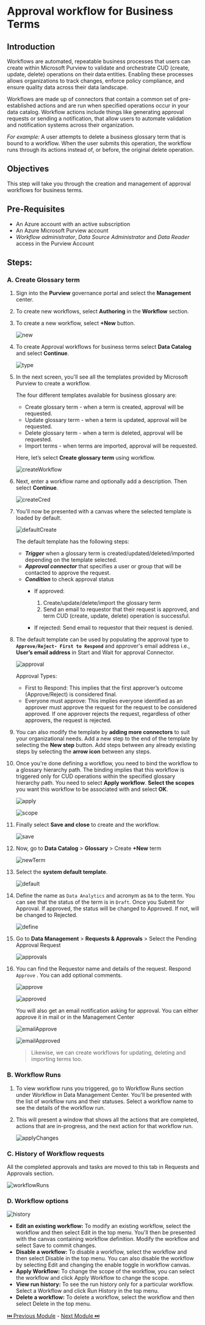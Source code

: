 # Approval workflow for Business Terms 

## Introduction

Workflows are automated, repeatable business processes that users can create within Microsoft Purview to validate and orchestrate CUD (create, update, delete) operations on their data entities. Enabling these processes allows organizations to track changes, enforce policy compliance, and ensure quality data across their data landscape.

Workflows are made up of connectors that contain a common set of pre-established actions and are run when specified operations occur in your data catalog. Workflow actions include things like generating approval requests or sending a notification, that allow users to automate validation and notification systems across their organization.

_For example:_ A user attempts to delete a business glossary term that is bound to a workflow. When the user submits this operation, the workflow runs through its actions instead of, or before, the original delete operation.

## Objectives
This step will take you through the creation and management of approval workflows for business terms.

## Pre-Requisites
- An Azure account with an active subscription
- An Azure Microsoft Purview account
- _Workflow administrator_, _Data Source Administrator_ and _Data Reader_ access in the Purview Account

## Steps:

### A. Create Glossary term

1. Sign into the **Purview** governance portal and select the **Management** center. 
2. To create new workflows, select **Authoring** in the **Workflow** section.
3. To create a new workflow, select **+New** button.

  	![new](./assets/1_new.jpg "new")
4. To create Approval workflows for business terms select **Data Catalog** and select **Continue**.

  	![type](./assets/2_type.jpg "type")
5. In the next screen, you'll see all the templates provided by Microsoft Purview to create a workflow.

  	The four different templates available for business glossary are:
  	- Create glossary term - when a term is created, approval will be requested.
  	- Update glossary term - when a term is updated, approval will be requested.
  	- Delete glossary term - when a term is deleted, approval will be requested.
  	- Import terms - when terms are imported, approval will be requested.

    Here, let’s select **Create glossary term** using workflow.

  	![createWorkflow](./assets/3_create_workflow.jpg "create workflow")
6. Next, enter a workflow name and optionally add a description. Then select **Continue**.

  	![createCred](./assets/4_create_cred.jpg "create cred")
7. You'll now be presented with a canvas where the selected template is loaded by default.

  	![defaultCreate](./assets/5_default_create.jpg "default create")

   The default template has the following steps:
   - **_Trigger_** when a glossary term is created/updated/deleted/imported depending on the template selected.
   - **_Approval connector_** that specifies a user or group that will be contacted to approve the request.
   - **_Condition_** to check approval status
	  * If approved:
		  1. Create/update/delete/import the glossary term
		  2. Send an email to requestor that their request is approved, and term CUD (create, update, delete) operation is successful.

	  * If rejected:
		  Send email to requestor that their request is denied.
8. The default template can be used by populating the approval type to **`Approve/Reject- First to Respond`** and approver's email address i.e., **User’s email address** in Start and Wait for approval Connector.

  	![approval](./assets/6_approval.jpg "approval")

   Approval Types:
   - First to Respond: This implies that the first approver’s outcome (Approve/Reject) is considered final.
   - Everyone must approve: This implies everyone identified as an approver must approve the request for the request to be considered approved. If one approver rejects  the request, regardless of other approvers, the request is rejected.
9. You can also modify the template by **adding more connectors** to suit your organizational needs. Add a new step to the end of the template by selecting the **New step** button. Add steps between any already existing steps by selecting the **arrow icon** between any steps.
10. Once you're done defining a workflow, you need to bind the workflow to a glossary hierarchy path. The binding implies that this workflow is triggered only for CUD operations within the specified glossary hierarchy path. You need to select **Apply workflow**. **Select the scopes** you want this workflow to be associated with and select **OK**.

	![apply](./assets/7_apply.jpg "apply")

	![scope](./assets/8_scope.jpg "scope")
11. Finally select **Save and close** to create and the workflow.

	![save](./assets/9_save.jpg "save")
12. Now, go to **Data Catalog** > **Glossary** > Create **+New** term

	![newTerm](./assets/10_new_term.jpg "new term")
13. Select the **system default template**.

	![default](./assets/11_default.jpg "default")
14. Define the name as `Data Analytics` and acronym as `DA` to the term. You can see that the status of the term is in `Draft`. Once you Submit for Approval. If approved, the status will be changed to Approved. If not, will be changed to Rejected.

	![define](./assets/12_define.jpg "define")
15. Go to **Data Management** > **Requests & Approvals** > Select the Pending Approval Request

	![approvals](./assets/13_approvals.jpg "approvals")
16. You can find the Requestor name and details of the request. Respond `Approve` . You can add optional comments.

	![approve](./assets/14_approve.jpg "approve")

	![approved](./assets/15_approved.jpg "approved")

    You will also get an email notification asking for approval. You can either approve it in mail or in the Management Center

	![emailApprove](./assets/16_email_approve.jpg "email approve")

	![emailApproved](./assets/17_email_approved.jpg "email approved")

    > Likewise, we can create workflows for updating, deleting and importing terms too.

### B. Workflow Runs

1. To view workflow runs you triggered, go to Workflow Runs section under Workflow in Data Management Center. You'll be presented with the list of workflow runs and their statuses. Select a workflow name to see the details of the workflow run.

2. This will present a window that shows all the actions that are completed, actions that are in-progress, and the next action for that workflow run.

	![applyChanges](./assets/18_apply_changes.jpg "apply changes")

### C. History of Workflow requests

All the completed approvals and tasks are moved to this tab in Requests and Approvals section.

![workflowRuns](./assets/19_workflow_runs.jpg "workflow runs")

### D. Workflow options

![history](./assets/20_history.jpg "history")

- **Edit an existing workflow:** To modify an existing workflow, select the workflow and then select Edit in the top menu. You'll then be presented with the canvas containing workflow definition. Modify the workflow and select Save to commit changes.
- **Disable a workflow:** To disable a workflow, select the workflow and then select Disable in the top menu. You can also disable the workflow by selecting Edit and changing the enable toggle in workflow canvas.
- **Apply Workflow:** To change the scope of the workflow, you can select the workflow and click Apply Workflow to change the scope.
- **View run history:** To see the run history only for a particular workflow. Select a Workflow and click Run History in the top menu.
- **Delete a workflow:** To delete a workflow, select the workflow and then select Delete in the top menu.


[ ⏮️ Previous Module](../05_maintaining-glossary-by-creating-and-importing-terms/documentation.md) - [Next Module ⏭️](../07_create-classification-rule-and-scan-rule-set/documentation.md)


